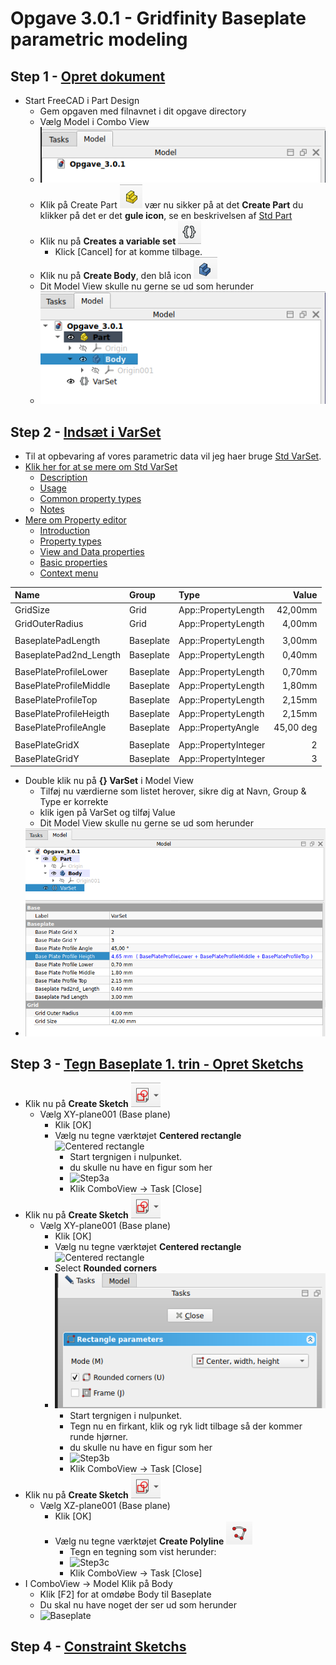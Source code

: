 # Opgave 3.0.1 - Gridfinity Baseplate parametric modeling

## Step 1 - [Opret dokument](./Sketch/Opgave_3.0.1.FCStd)

* Start FreeCAD i Part Design
  * Gem opgaven med filnavnet i dit opgave directory
  * Vælg Model i Combo View
  * ![Combo View](./Images/Opgave_3/ComboView.png)
  * Klik på Create Part ![Create Part](./Images/Opgave_3/Create%20Part.png) vær nu sikker på at det **Create Part** du klikker på det er det **gule icon**, se en beskrivelsen af [Std Part](https://wiki.freecad.org/Std_Part)
  * Klik nu på **Creates a variable set** ![VarSet](./Images/Opgave_3/VarSet.png)
    * Klick [Cancel] for at komme tilbage.
  * Klik nu på **Create Body**, den blå icon ![Create Body](./Images/Opgave_3/Create%20Body.png)
  * Dit Model View skulle nu gerne se ud som herunder
  * ![Step1.png](./Images/Opgave_3/Step1.png)

## Step 2 - [Indsæt i VarSet](./Sketch/Opgave_3.0.2.FCStd)

* Til at opbevaring af vores parametric data vil jeg haer bruge [Std VarSet](https://wiki.freecad.org/Std_VarSet).
* [Klik her for at se mere om Std VarSet](https://wiki.freecad.org/Std_VarSet)
  * [Description](https://wiki.freecad.org/Std_VarSet#Description)
  * [Usage](https://wiki.freecad.org/Std_VarSet#Usage)
  * [Common property types](https://wiki.freecad.org/Std_VarSet#Common_property_types)
  * [Notes](https://wiki.freecad.org/Std_VarSet#Notes)
* [Mere om Property editor](https://wiki.freecad.org/Property_editor)
  * [Introduction](https://wiki.freecad.org/Property_editor#Introduction)
  * [Property types](https://wiki.freecad.org/Property_editor#Property_types)
  * [View and Data properties](https://wiki.freecad.org/Property_editor#View_and_Data_properties)
  * [Basic properties](https://wiki.freecad.org/Property_editor#Basic_properties)
  * [Context menu](https://wiki.freecad.org/Property_editor#Context_menu)

|Name|Group|Type|Value|
|:---|:---|:---|---:|
|GridSize|Grid|App::PropertyLength|42,00mm|
|GridOuterRadius|Grid|App::PropertyLength|4,00mm|
|||||
|BaseplatePadLength|Baseplate|App::PropertyLength|3,00mm|
|BaseplatePad2nd_Length|Baseplate|App::PropertyLength|0,40mm|
|||||
|BasePlateProfileLower|Baseplate|App::PropertyLength|0,70mm|
|BasePlateProfileMiddle|Baseplate|App::PropertyLength|1,80mm|
|BasePlateProfileTop|Baseplate|App::PropertyLength|2,15mm|
|BasePlateProfileHeigth|Baseplate|App::PropertyLength|2,15mm|
|BasePlateProfileAngle|Baseplate|App::PropertyAngle|45,00 deg|
|||||
|BasePlateGridX|Baseplate|App::PropertyInteger|2|
|BasePlateGridY|Baseplate|App::PropertyInteger| 3|

* Double klik nu på **{} VarSet** i Model View
  * Tilføj nu værdierne som listet herover, sikre dig at Navn, Group & Type er korrekte
  * klik igen på VarSet og tilføj Value
  * Dit Model View skulle nu gerne se ud som herunder
* ![Step2.png](./Images/Opgave_3/Step2a.png) 

## Step 3 - [Tegn Baseplate 1. trin - Opret Sketchs](./Sketch/)

* Klik nu på **Create Sketch** ![CreateSketch](./Images/Opgave_3/CreateSketch.png
)  
  * Vælg XY-plane001 (Base plane)
    * Klik [OK]
    * Vælg nu tegne værktøjet **Centered rectangle** ![Centered rectangle](./Images/Opgave_3/Skærmbillede%20fra%202024-10-22%2020-41-29.png)
      * Start tergnigen i nulpunket.
      * du skulle nu have en figur som her
      * ![Step3a](./Images/Opgave_3/Skærmbillede%20fra%202024-10-22%2021-02-18.png)
      * Klik ComboView -> Task [Close]
* Klik nu på **Create Sketch** ![CreateSketch](./Images/Opgave_3/CreateSketch.png
)  
  * Vælg XY-plane001 (Base plane)
    * Klik [OK]
    * Vælg nu tegne værktøjet **Centered rectangle** ![Centered rectangle](./Images/Opgave_3/Skærmbillede%20fra%202024-10-22%2020-41-29.png)
    * Select **Rounded corners**
    * ![Rounded corners](./Images/Opgave_3/RoundedCorners.png)
      * Start tergnigen i nulpunket.
      * Tegn nu en firkant, klik og ryk lidt tilbage så der kommer runde hjørner.
      * du skulle nu have en figur som her
      * ![Step3b](./Images/Opgave_3/Skærmbillede%20fra%202024-10-24%2010-16-23.png)
      * Klik ComboView -> Task [Close]
* Klik nu på **Create Sketch** ![CreateSketch](./Images/Opgave_3/CreateSketch.png
)  
  * Vælg XZ-plane001 (Base plane)
    * Klik [OK]
    * Vælg nu tegne værktøjet **Create Polyline** ![Create Polyline](./Images/Opgave_3/CreatePolyline.png)
      * Tegn en tegning som vist herunder:
      * ![Step3c](./Images/Opgave_3/Skærmbillede%20fra%202024-10-24%2010-22-43.png)
      * Klik ComboView -> Task [Close]
* I ComboView -> Model Klik på Body
  * Klik [F2] for at omdøbe Body til Baseplate
  * Du skal nu have noget der ser ud som herunder
  * ![Baseplate](./Images/Opgave_3/Skærmbillede%20fra%202024-10-24%2010-40-34.png)

## Step 4 - [Constraint Sketchs](./Sketch/)


